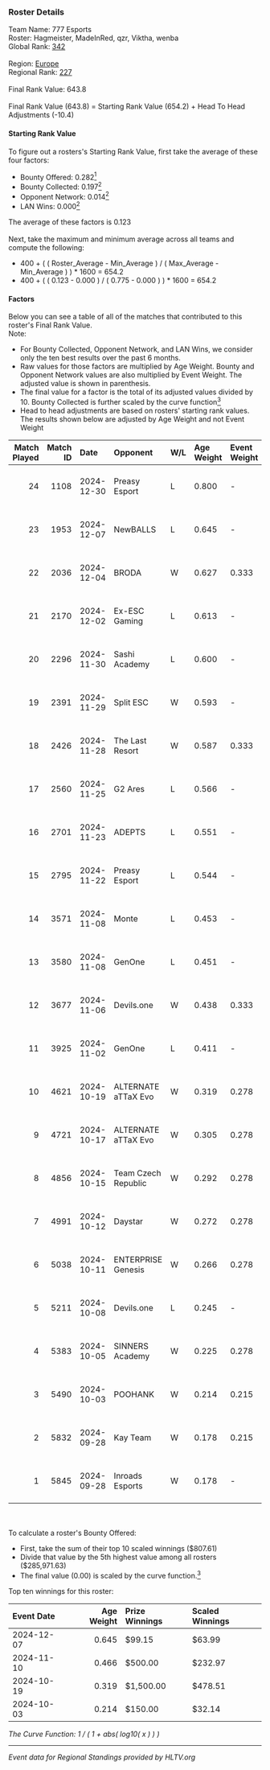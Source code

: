 ### Roster Details<br />
Team Name: 777 Esports<br />
Roster: Hagmeister, MadeInRed, qzr, Viktha, wenba<br />
Global Rank: [342](../../standings_global_2025_02_28.md)<br />
<br />
Region: [Europe]( ../../standings_europe_2025_02_28.md)<br />
Regional Rank: [227]( ../../standings_europe_2025_02_28.md)<br />
<br />
Final Rank Value:  643.8<br />
<br />
Final Rank Value (643.8) = Starting Rank Value (654.2) + Head To Head Adjustments (-10.4)<br />

#### Starting Rank Value<br />
To figure out a rosters's Starting Rank Value, first take the average of these four factors:<br />
- Bounty Offered: 0.282[<sup>1</sup>](#table2)
- Bounty Collected: 0.197[<sup>2</sup>](#table1)
- Opponent Network: 0.014[<sup>2</sup>](#table1)
- LAN Wins: 0.000[<sup>2</sup>](#table1)

The average of these factors is 0.123<br />
<br />
Next, take the maximum and minimum average across all teams and compute the following:<br />
- 400 + ( ( Roster_Average - Min_Average ) / ( Max_Average - Min_Average ) ) * 1600 = 654.2
- 400 + ( ( 0.123 - 0.000 ) / ( 0.775 - 0.000 ) ) * 1600 = 654.2


#### Factors<br />
Below you can see a table of all of the matches that contributed to this roster's Final Rank Value.<br />
Note:<br />

- For Bounty Collected, Opponent Network, and LAN Wins, we consider only the ten best results over the past 6 months.
- Raw values for those factors are multiplied by Age Weight. Bounty and Opponent Network values are also multiplied by Event Weight. The adjusted value is shown in parenthesis.
- The final value for a factor is the total of its adjusted values divided by 10. Bounty Collected is further scaled by the curve function[<sup>3</sup>](#curveFunction)
- Head to head adjustments are based on rosters' starting rank values. The results shown below are adjusted by Age Weight and not Event Weight
<span id="table1"></span><br />


| Match Played | Match ID | Date       | Opponent            | W/L | Age Weight | Event Weight | Bounty Collected | Opponent Network | LAN Wins  | H2H Adj. | Roster                                    |
| -: | -: | :- | :- | :- | :- | :- | :- | :- | :- | -: | :- |
|           24 |     1108 | 2024-12-30 | Preasy Esport       | L   | 0.800      | -            | -                | -                | -         |    -8.58 | Hagmeister, MadeInRed, qzr, Viktha, wenba |
|           23 |     1953 | 2024-12-07 | NewBALLS            | L   | 0.645      | -            | -                | -                | -         |    -9.68 | Cruxey, Hagmeister, qzr, Viktha, wenba    |
|           22 |     2036 | 2024-12-04 | BRODA               | W   | 0.627      | 0.333        | 0.000 (0.000)    | 0.060 (0.013)    | 0 (0.000) |     6.19 | H4RR3, Hagmeister, qzr, Viktha, wenba     |
|           21 |     2170 | 2024-12-02 | Ex-ESC Gaming       | L   | 0.613      | -            | -                | -                | -         |    -9.13 | Affava, H4RR3, Hagmeister, qzr, Viktha    |
|           20 |     2296 | 2024-11-30 | Sashi Academy       | L   | 0.600      | -            | -                | -                | -         |    -8.43 | H4RR3, Hagmeister, qzr, Viktha, wenba     |
|           19 |     2391 | 2024-11-29 | Split ESC           | W   | 0.593      | -            | -                | -                | 0 (0.000) |     3.34 | H4RR3, Hagmeister, qzr, Viktha, wenba     |
|           18 |     2426 | 2024-11-28 | The Last Resort     | W   | 0.587      | 0.333        | 0.001 (0.000)    | 0.173 (0.034)    | 0 (0.000) |    11.36 | H4RR3, Hagmeister, qzr, Viktha, wenba     |
|           17 |     2560 | 2024-11-25 | G2 Ares             | L   | 0.566      | -            | -                | -                | -         |    -7.83 | H4RR3, Hagmeister, qzr, Viktha, wenba     |
|           16 |     2701 | 2024-11-23 | ADEPTS              | L   | 0.551      | -            | -                | -                | -         |    -8.16 | H4RR3, Hagmeister, qzr, Viktha, wenba     |
|           15 |     2795 | 2024-11-22 | Preasy Esport       | L   | 0.544      | -            | -                | -                | -         |    -6.25 | H4RR3, Hagmeister, qzr, Viktha, wenba     |
|           14 |     3571 | 2024-11-08 | Monte               | L   | 0.453      | -            | -                | -                | -         |    -2.21 | H4RR3, Hagmeister, qzr, Viktha, wenba     |
|           13 |     3580 | 2024-11-08 | GenOne              | L   | 0.451      | -            | -                | -                | -         |    -3.76 | H4RR3, Hagmeister, qzr, Viktha, wenba     |
|           12 |     3677 | 2024-11-06 | Devils.one          | W   | 0.438      | 0.333        | 0.001 (0.000)    | 0.082 (0.012)    | 0 (0.000) |     6.60 | H4RR3, Hagmeister, qzr, Viktha, wenba     |
|           11 |     3925 | 2024-11-02 | GenOne              | L   | 0.411      | -            | -                | -                | -         |    -3.37 | H4RR3, Hagmeister, qzr, Viktha, wenba     |
|           10 |     4621 | 2024-10-19 | ALTERNATE aTTaX Evo | W   | 0.319      | 0.278        | 0.001 (0.000)    | 0.200 (0.018)    | 0 (0.000) |     4.37 | H4RR3, Hagmeister, qzr, Viktha, wenba     |
|            9 |     4721 | 2024-10-17 | ALTERNATE aTTaX Evo | W   | 0.305      | 0.278        | 0.001 (0.000)    | 0.200 (0.017)    | 0 (0.000) |     4.19 | H4RR3, Hagmeister, qzr, Viktha, wenba     |
|            8 |     4856 | 2024-10-15 | Team Czech Republic | W   | 0.292      | 0.278        | 0.000 (0.000)    | 0.101 (0.008)    | 0 (0.000) |     5.61 | H4RR3, Hagmeister, qzr, Viktha, wenba     |
|            7 |     4991 | 2024-10-12 | Daystar             | W   | 0.272      | 0.278        | 0.000 (0.000)    | 0.147 (0.011)    | 0 (0.000) |     4.29 | H4RR3, Hagmeister, qzr, Viktha, wenba     |
|            6 |     5038 | 2024-10-11 | ENTERPRISE Genesis  | W   | 0.266      | 0.278        | 0.002 (0.000)    | 0.193 (0.014)    | 0 (0.000) |     4.16 | H4RR3, Hagmeister, qzr, Viktha, wenba     |
|            5 |     5211 | 2024-10-08 | Devils.one          | L   | 0.245      | -            | -                | -                | -         |    -3.67 | H4RR3, Hagmeister, qzr, Viktha, wenba     |
|            4 |     5383 | 2024-10-05 | SINNERS Academy     | W   | 0.225      | 0.278        | 0.001 (0.000)    | 0.111 (0.007)    | 0 (0.000) |     4.50 | H4RR3, Hagmeister, qzr, Viktha, wenba     |
|            3 |     5490 | 2024-10-03 | POOHANK             | W   | 0.214      | 0.215        | 0.000 (0.000)    | -                | -         |     2.74 | Chrysus, Hagmeister, qzr, Viktha, wenba   |
|            2 |     5832 | 2024-09-28 | Kay Team            | W   | 0.178      | 0.215        | -                | 0.054 (0.002)    | -         |     1.75 | Chrysus, Hagmeister, qzr, Viktha, wenba   |
|            1 |     5845 | 2024-09-28 | Inroads Esports     | W   | 0.178      | -            | -                | -                | -         |     1.59 | Chrysus, Hagmeister, qzr, Viktha, wenba   |

<br />
<span id="table2"></span><br />
To calculate a roster's Bounty Offered:<br />

- First, take the sum of their top 10 scaled winnings ($807.61)
- Divide that value by the 5th highest value among all rosters ($285,971.63)
- The final value (0.00) is scaled by the curve function.[<sup>3</sup>](#curveFunction)

Top ten winnings for this roster:<br />

| Event Date | Age Weight | Prize Winnings | Scaled Winnings |
| :- | -: | :- | :- |
| 2024-12-07 |      0.645 | $99.15         | $63.99          |
| 2024-11-10 |      0.466 | $500.00        | $232.97         |
| 2024-10-19 |      0.319 | $1,500.00      | $478.51         |
| 2024-10-03 |      0.214 | $150.00        | $32.14          |


<span id="curveFunction"></span>_The Curve Function: 1 / ( 1 + abs( log10( x ) ) )_<br />

---
_Event data for Regional Standings provided by HLTV.org_<br />
